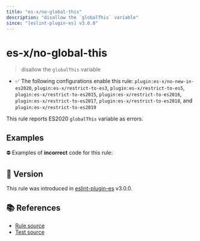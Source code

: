 ```yaml
---
title: "es-x/no-global-this"
description: "disallow the `globalThis` variable"
since: "[eslint-plugin-es] v3.0.0"
---
```


# es-x/no-global-this
> disallow the `globalThis` variable

- ✅ The following configurations enable this rule: `plugin:es-x/no-new-in-es2020`, `plugin:es-x/restrict-to-es3`, `plugin:es-x/restrict-to-es5`, `plugin:es-x/restrict-to-es2015`, `plugin:es-x/restrict-to-es2016`, `plugin:es-x/restrict-to-es2017`, `plugin:es-x/restrict-to-es2018`, and `plugin:es-x/restrict-to-es2019`

This rule reports ES2020 `globalThis` variable as errors.

## Examples

⛔ Examples of **incorrect** code for this rule:

<eslint-playground type="bad" code="/*eslint es-x/no-global-this: error */
console.log(globalThis === window)
" />

## 🚀 Version

This rule was introduced in [eslint-plugin-es] v3.0.0.

[eslint-plugin-es]: https://github.com/mysticatea/eslint-plugin-es

## 📚 References

- [Rule source](https://github.com/ota-meshi/eslint-plugin-es-x/blob/master/lib/rules/no-global-this.js)
- [Test source](https://github.com/ota-meshi/eslint-plugin-es-x/blob/master/tests/lib/rules/no-global-this.js)

